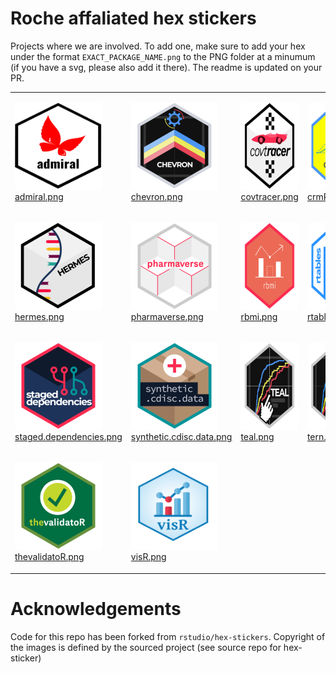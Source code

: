 
# Roche affaliated hex stickers

Projects where we are involved. To add one, make sure to add your hex
under the format `EXACT_PACKAGE_NAME.png` to the PNG folder at a minumum
(if you have a svg, please also add it there). The readme is updated on
your PR.

<table>

<tr>

<td>

<img alt="Logo for admiral" src="thumbs/admiral.png" width="139" height="139"><br /><a href="PNG/admiral.png">admiral.png</a><br />

</td>

<td>

<img alt="Logo for chevron" src="thumbs/chevron.png" width="139" height="139"><br /><a href="PNG/chevron.png">chevron.png</a><br />

</td>

<td>

<img alt="Logo for covtracer" src="thumbs/covtracer.png" width="139" height="139"><br /><a href="PNG/covtracer.png">covtracer.png</a><br />

</td>

<td>

<img alt="Logo for crmPack" src="thumbs/crmPack.png" width="139" height="139"><br /><a href="PNG/crmPack.png">crmPack.png</a><br />

</td>

</tr>

<tr>

<td>

<img alt="Logo for hermes" src="thumbs/hermes.png" width="139" height="139"><br /><a href="PNG/hermes.png">hermes.png</a><br />

</td>

<td>

<img alt="Logo for pharmaverse" src="thumbs/pharmaverse.png" width="139" height="139"><br /><a href="PNG/pharmaverse.png">pharmaverse.png</a><br />

</td>

<td>

<img alt="Logo for rbmi" src="thumbs/rbmi.png" width="139" height="139"><br /><a href="PNG/rbmi.png">rbmi.png</a><br />

</td>

<td>

<img alt="Logo for rtables" src="thumbs/rtables.png" width="139" height="139"><br /><a href="PNG/rtables.png">rtables.png</a><br />

</td>

</tr>

<tr>

<td>

<img alt="Logo for staged.dependencies" src="thumbs/staged.dependencies.png" width="139" height="139"><br /><a href="PNG/staged.dependencies.png">staged.dependencies.png</a><br />

</td>

<td>

<img alt="Logo for synthetic.cdisc.data" src="thumbs/synthetic.cdisc.data.png" width="139" height="139"><br /><a href="PNG/synthetic.cdisc.data.png">synthetic.cdisc.data.png</a><br />

</td>

<td>

<img alt="Logo for teal" src="thumbs/teal.png" width="139" height="139"><br /><a href="PNG/teal.png">teal.png</a><br />

</td>

<td>

<img alt="Logo for tern" src="thumbs/tern.png" width="139" height="139"><br /><a href="PNG/tern.png">tern.png</a><br />

</td>

</tr>

<tr>

<td>

<img alt="Logo for thevalidatoR" src="thumbs/thevalidatoR.png" width="139" height="139"><br /><a href="PNG/thevalidatoR.png">thevalidatoR.png</a><br />

</td>

<td>

<img alt="Logo for visR" src="thumbs/visR.png" width="139" height="139"><br /><a href="PNG/visR.png">visR.png</a><br />

</td>

</tr>

</table>

# Acknowledgements

Code for this repo has been forked from `rstudio/hex-stickers`.
Copyright of the images is defined by the sourced project (see source
repo for hex-sticker)
